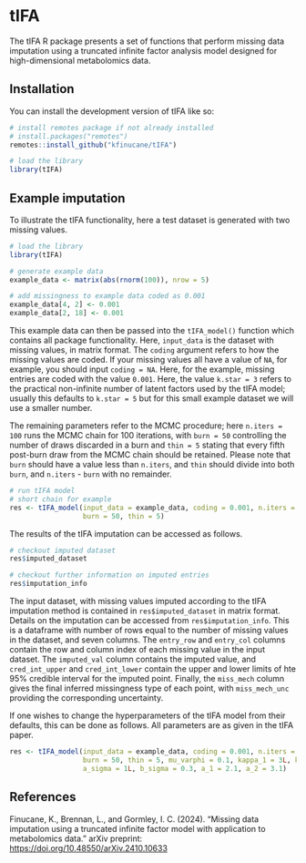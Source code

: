 
<!-- README.md is generated from README.Rmd. Please edit that file -->

# tIFA

The tIFA R package presents a set of functions that perform missing data
imputation using a truncated infinite factor analysis model designed for
high-dimensional metabolomics data.

## Installation

You can install the development version of tIFA like so:

``` r
# install remotes package if not already installed
# install.packages("remotes")
remotes::install_github("kfinucane/tIFA")

# load the library
library(tIFA)
```

## Example imputation

To illustrate the tIFA functionality, here a test dataset is generated
with two missing values.

``` r
# load the library
library(tIFA)

# generate example data
example_data <- matrix(abs(rnorm(100)), nrow = 5)

# add missingness to example data coded as 0.001
example_data[4, 2] <- 0.001
example_data[2, 18] <- 0.001
```

This example data can then be passed into the `tIFA_model()` function
which contains all package functionality. Here, `input_data` is the
dataset with missing values, in matrix format. The `coding` argument
refers to how the missing values are coded. If your missing values all
have a value of `NA`, for example, you should input `coding = NA`. Here,
for the example, missing entries are coded with the value `0.001`. Here,
the value `k.star = 3` refers to the practical non-infinite number of
latent factors used by the tIFA model; usually this defaults to
`k.star = 5` but for this small example dataset we will use a smaller
number.

The remaining parameters refer to the MCMC procedure; here
`n.iters = 100` runs the MCMC chain for 100 iterations, with `burn = 50`
controlling the number of draws discarded in a burn and `thin = 5`
stating that every fifth post-burn draw from the MCMC chain should be
retained. Please note that `burn` should have a value less than
`n.iters`, and `thin` should divide into both `burn`, and `n.iters` -
`burn` with no remainder.

``` r
# run tIFA model
# short chain for example
res <- tIFA_model(input_data = example_data, coding = 0.001, n.iters = 100, k.star = 3,
                  burn = 50, thin = 5)
```

The results of the tIFA imputation can be accessed as follows.

``` r
# checkout imputed dataset
res$imputed_dataset

# checkout further information on imputed entries
res$imputation_info
```

The input dataset, with missing values imputed according to the tIFA
imputation method is contained in `res$imputed_dataset` in matrix
format. Details on the imputation can be accessed from
`res$imputation_info`. This is a dataframe with number of rows equal to
the number of missing values in the dataset, and seven columns. The
`entry_row` and `entry_col` columns contain the row and column index of
each missing value in the input dataset. The `imputed_val` column
contains the imputed value, and `cred_int_upper` and `cred_int_lower`
contain the upper and lower limits of hte 95% credible interval for the
imputed point. Finally, the `miss_mech` column gives the final inferred
missingness type of each point, with `miss_mech_unc` providing the
corresponding uncertainty.

If one wishes to change the hyperparameters of the tIFA model from their
defaults, this can be done as follows. All parameters are as given in
the tIFA paper.

``` r
res <- tIFA_model(input_data = example_data, coding = 0.001, n.iters = 100, k.star = 3,
                  burn = 50, thin = 5, mu_varphi = 0.1, kappa_1 = 3L, kappa_2 = 2L,
                  a_sigma = 1L, b_sigma = 0.3, a_1 = 2.1, a_2 = 3.1)
```

## References

Finucane, K., Brennan, L., and Gormley, I. C. (2024). “Missing data
imputation using a truncated infinite factor model with application to
metabolomics data.” arXiv preprint:
<https://doi.org/10.48550/arXiv.2410.10633>
